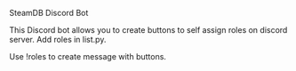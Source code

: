 SteamDB Discord Bot

This Discord bot allows you to create buttons to self assign roles on discord server.
Add roles in list.py.

Use !roles to create message with buttons.
